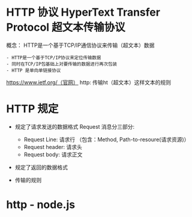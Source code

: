 # HTTP 协议  HyperText Transfer Protocol 超文本传输协议
概念： HTTP是一个基于TCP/IP通信协议来传输（超文本）数据



    - HTTP是一个基于TCP/IP协议来定位传输数据
    - 同时在TCP/IP包基础上对要传输的数据进行再次包装
    - HTTP 是单向单链接协议


https://www.ietf.org/（官网）
http: 传输ht（超文本）这样文本的规则


# HTTP 规定  
- 规定了请求发送的数据格式
  Request 消息分三部分:
   - Request Line: 请求行  （包含：Method, Path-to-resoure(请求资源)）
   - Request header: 请求头
   - Request  body: 请求正文

- 规定了返回的数据格式
- 传输的规则


# http - node.js